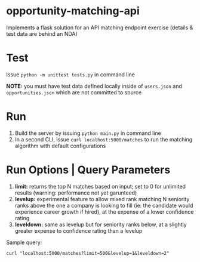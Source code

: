 # opportunity-matching-api
Implements a flask solution for an API matching endpoint exercise (details & test data are behind an NDA)

# Test
Issue `python -m unittest tests.py` in command line

**NOTE:** you must have test data defined locally inside of `users.json` and `opportunities.json` which are not committed to source

# Run
1. Build the server by issuing `python main.py` in command line
1. In a second CLI, issue `curl localhost:5000/matches` to run the matching algorithm with default configurations

# Run Options | Query Parameters

1. __limit:__ returns the top N matches based on input; set to 0 for unlimited results (warning: performance not yet garunteed)
1. __levelup:__ experimental feature to allow mixed rank matching N seniority ranks above the one a company is looking to fill (ie: the candidate would experience career growth if hired), at the expense of a lower confidence rating
1. __leveldown:__ same as levelup but for seniority ranks below, at a slightly greater expense to confidence rating than a levelup

Sample query:

```
curl "localhost:5000/matches?limit=500&levelup=1&leveldown=2"
```